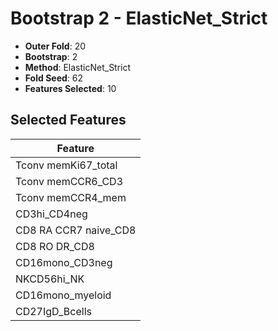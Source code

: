 # Bootstrap 2 - ElasticNet_Strict

- **Outer Fold**: 20
- **Bootstrap**: 2
- **Method**: ElasticNet_Strict
- **Fold Seed**: 62
- **Features Selected**: 10

## Selected Features

| Feature |
|---------|
| Tconv memKi67_total |
| Tconv memCCR6_CD3 |
| Tconv memCCR4_mem |
| CD3hi_CD4neg |
| CD8 RA CCR7 naive_CD8 |
| CD8 RO DR_CD8 |
| CD16mono_CD3neg |
| NKCD56hi_NK |
| CD16mono_myeloid |
| CD27IgD_Bcells |
